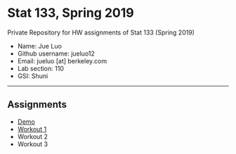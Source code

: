 # Stat 133, Spring 2019

Private Repository for HW assignments of Stat 133 (Spring 2019)

- Name: Jue Luo
- Github username: jueluo12
- Email: jueluo [at] berkeley.com
- Lab section: 110
- GSI: Shuni

-----

## Assignments

- [Demo](demo)
- [Workout 1](workout1)
- Workout 2
- Workout 3


